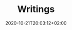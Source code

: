 ---
members: ["PLevy"]
title: "Writings"
date: 2020-10-21T20:03:12+02:00
draft: false
searchFilter: writings
notEverything: true
notListed: true
layout: list
tags: ['Pierre', 'Lévy', 'writings']
zone: "writings"
---